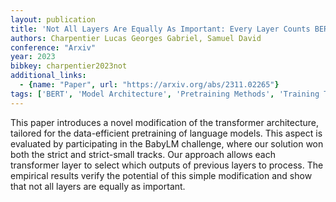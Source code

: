 ```yaml
---
layout: publication
title: 'Not All Layers Are Equally As Important: Every Layer Counts BERT'
authors: Charpentier Lucas Georges Gabriel, Samuel David
conference: "Arxiv"
year: 2023
bibkey: charpentier2023not
additional_links:
  - {name: "Paper", url: "https://arxiv.org/abs/2311.02265"}
tags: ['BERT', 'Model Architecture', 'Pretraining Methods', 'Training Techniques', 'Transformer']
---
```

This paper introduces a novel modification of the transformer architecture, tailored for the data-efficient pretraining of language models. This aspect is evaluated by participating in the BabyLM challenge, where our solution won both the strict and strict-small tracks. Our approach allows each transformer layer to select which outputs of previous layers to process. The empirical results verify the potential of this simple modification and show that not all layers are equally as important.
